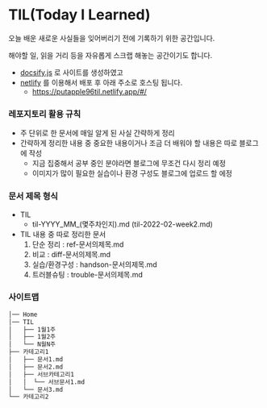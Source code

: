 # TIL(Today I Learned)

오늘 배운 새로운 사실들을 잊어버리기 전에 기록하기 위한 공간입니다.


해야할 일, 읽을 거리 등을 자유롭게 스크랩 해놓는 공간이기도 합니다.

- [docsify.js](https://docsify.js.org/#/) 로 사이트를 생성하였고
- [netlify](https://www.netlify.com/) 를 이용해서 배포 후 아래 주소로 호스팅 됩니다.
  - https://putapple96til.netlify.app/#/
  
### 레포지토리 활용 규칙
- 주 단위로 한 문서에 매일 알게 된 사실 간략하게 정리
- 간략하게 정리한 내용 중 중요한 내용이거나 조금 더 배워야 할 내용은 따로 블로그에 작성
  - 지금 집중해서 공부 중인 분야라면 블로그에 무조건 다시 정리 예정
  - 이미지가 많이 필요한 실습이나 환경 구성도 블로그에 업로드 할 에정
### 문서 제목 형식
- TIL
  - til-YYYY_MM_(몇주차인지).md (til-2022-02-week2.md)
- TIL 내용 중 따로 정리한 문서
  1. 단순 정리 : ref-문서의제목.md
  2. 비교 : diff-문서의제목.md
  3. 실습/환경구성 : handson-문서의제목.md
  4. 트러블슈팅 : trouble-문서의제목.md

### 사이트맵
```bash
│── Home
│── TIL
│   ├── 1월1주
│   ├── 1월2주
│   └── N월N주
├── 카테고리1
│   ├── 문서1.md
│   ├── 문서2.md
│   ├── 서브카테고리1
│   │  └── 서브문서1.md
│   └── 문서3.md
└── 카테고리2
``` 

